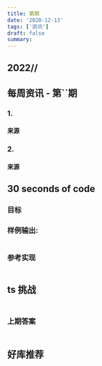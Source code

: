 ```yaml
---
title: 第期
date: '2020-12-13'
tags: ['资讯']
draft: false
summary:
---
```


<TOCInline toc={props.toc} asDisclosure toHeading={3} />

## 2022//

## 每周资讯 - 第``期

### 1.

#### 来源

### 2.

#### 来源

## 30 seconds of code

### 目标

### 样例输出:

```js

```

### 参考实现

```js

```

## ts 挑战

###

```ts

```

### 上期答案

####

```ts

```

## 好库推荐

